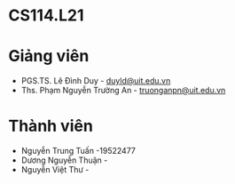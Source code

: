# CS114.L21
# Giảng viên
- PGS.TS. Lê Đình Duy - duyld@uit.edu.vn
- Ths. Phạm Nguyễn Trường An - truonganpn@uit.edu.vn
# Thành viên
- Nguyễn Trung Tuấn -19522477
- Dương Nguyễn Thuận -
- Nguyễn Việt Thư - 
